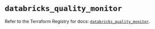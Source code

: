 # `databricks_quality_monitor`

Refer to the Terraform Registry for docs: [`databricks_quality_monitor`](https://registry.terraform.io/providers/databricks/databricks/1.60.0/docs/resources/quality_monitor).

